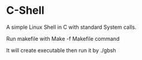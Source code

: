 # C-Shell
A simple Linux Shell in C with standard System calls.

Run makefile with Make -f Makefile command

It will create executable then run it by ./gbsh
